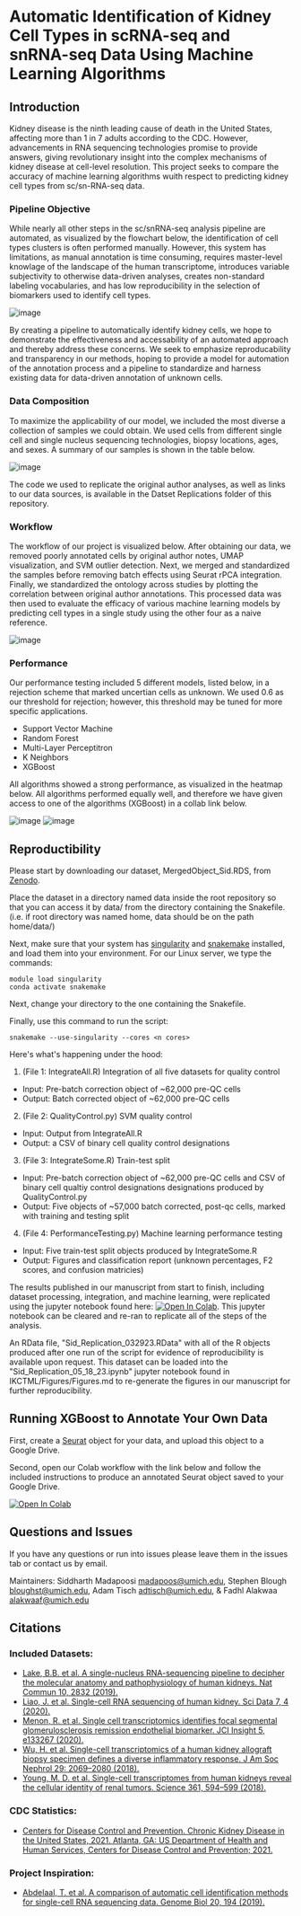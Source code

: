 # Automatic Identification of Kidney Cell Types in scRNA-seq and snRNA-seq Data Using Machine Learning Algorithms

## Introduction

Kidney disease is the ninth leading cause of death in the United States, affecting more than 1 in 7 adults according to the CDC. However, advancements in RNA sequencing technologies promise to provide answers, giving revolutionary insight into the complex mechanisms of kidney disease at cell-level resolution. This project seeks to compare the accuracy of machine learning algorithms wuith respect to predicting kidney cell types from sc/sn-RNA-seq data.


### Pipeline Objective

While nearly all other steps in the sc/snRNA-seq analysis pipeline are automated, as visualized by the flowchart below, the identification of cell types clusters is often performed manually. However, this system has limitations, as manual annotation is time consuming, requires master-level knowlage of the landscape of the human transcriptome, introduces variable subjectivity to otherwise data-driven analyses, creates non-standard labeling vocabularies, and has low reproducibility in the selection of biomarkers used to identify cell types. 


![image](https://user-images.githubusercontent.com/77076900/114286285-5b3e1a80-9a2b-11eb-85ac-3b81d69a71e9.png)

By creating a pipeline to automatically identify kidney cells, we hope to demonstrate the effectiveness and accessability of an automated approach and thereby address these concerns. We seek to emphasize reproducability and transparency in our methods, hoping to provide a model for automation of the annotation process and a pipeline to standardize and harness existing data for data-driven annotation of unknown cells. 


### Data Composition

To maximize the applicability of our model, we included the most diverse a collection of samples we could obtain. We used cells from different single cell and single nucleus sequencing technologies, biopsy locations, ages, and sexes. A summary of our samples is shown in the table below.

![image](https://github.com/smadapoosi/IKCTML/blob/a5348b7fa88e7af43e8ad332a05d38db513dd28d/Figures/Table_1.png)

The code we used to replicate the original author analyses, as well as links to our data sources, is available in the Datset Replications folder of this repository.


### Workflow

The workflow of our project is visualized below. After obtaining our data, we removed poorly annotated cells by original author notes, UMAP visualization, and SVM outlier detection. Next, we merged and standardized the samples before removing batch effects using Seurat rPCA integration. Finally, we standardized the ontology across studies by plotting the correlation between original author annotations. This processed data was then used to evaluate the efficacy of various machine learning models by predicting cell types in a single study using the other four as a naive reference.

![image](https://user-images.githubusercontent.com/77076900/114284866-e1a12f00-9a20-11eb-8ef9-3f864777b0c3.png)


### Performance

Our performance testing included 5 different models, listed below, in a rejection scheme that marked uncertian cells as unknown. We used 0.6 as our threshold for rejection; however, this threshold may be tuned for more specific applications.
- Support Vector Machine
- Random Forest
- Multi-Layer Perceptitron
- K Neighbors
- XGBoost

All algorithms showed a strong performance, as visualized in the heatmap below. All algorithms performed equally well, and therefore we have given access to one of the algorithms (XGBoost) in a collab link below.

![image](https://github.com/smadapoosi/IKCTML/blob/29a90fb4eeeed79d620807a09f885d36410baa55/Figures/Fig_5a_Overall_Median_F1_Heatmap.png)
![image](https://github.com/smadapoosi/IKCTML/blob/7eeebb20756f5ef1bc01926d3da5cff26a04ebc5/Figures/Fig_5b_Overall_Percent_Unknown_Heatmap.png)

## Reproductibility

Please start by downloading our dataset, MergedObject_Sid.RDS, from [Zenodo](https://zenodo.org/record/7810913#.ZDMpHuzML0o).

Place the dataset in a directory named data inside the root repository so that you can access it by data/ from the directory containing the Snakefile. (i.e. if root directory was named home, data should be on the path home/data/)

Next, make sure that your system has [singularity](https://sylabs.io/guides/3.0/user-guide/installation.html) and [snakemake](https://snakemake.readthedocs.io/en/stable/getting_started/installation.html) installed, and load them into your environment. For our Linux server, we type the commands: 
```
module load singularity 
conda activate snakemake
```
Next, change your directory to the one containing the Snakefile.

Finally, use this command to run the script: 
```
snakemake --use-singularity --cores <n cores>
```
Here's what's happening under the hood:
1. (File 1: IntegrateAll.R) Integration of all five datasets for quality control
  - Input: Pre-batch correction object of ~62,000 pre-QC cells
  - Output: Batch corrected object of ~62,000 pre-QC cells
2. (File 2: QualityControl.py) SVM quality control
  - Input: Output from IntegrateAll.R
  - Output: a CSV of binary cell quality control designations
3. (File 3: IntegrateSome.R) Train-test split
* Input: Pre-batch correction object of ~62,000 pre-QC cells and CSV of binary cell qualtiy control designations designations produced by QualityControl.py
* Output: Five objects of ~57,000 batch corrected, post-qc cells, marked with training and testing split
4. (File 4: PerformanceTesting.py) Machine learning performance testing
* Input: Five train-test split objects produced by IntegrateSome.R
* Output: Figures and classification report (unknown percentages, F2 scores, and confusion matricies)

The results published in our manuscript from start to finish, including dataset processing, integration, and machine learning, were replicated using the jupyter notebook found here: [![Open In Colab](https://colab.research.google.com/assets/colab-badge.svg)](https://drive.google.com/file/d/1aOBCpdN2jiRb7popJZWrejFQ1gknv415/view?usp=sharing). This jupyter notebook can be cleared and re-ran to replicate all of the steps of the analysis.

An RData file, "Sid_Replication_032923.RData" with all of the R objects produced after one run of the script for evidence of reproducibility is available upon request. This dataset can be loaded into the "Sid_Replication_05_18_23.ipynb" jupyter notebook found in IKCTML/Figures/Figures.md to re-generate the figures in our manuscript for further reproducibility.

## Running XGBoost to Annotate Your Own Data

First, create a [Seurat](https://satijalab.org/seurat/articles/pbmc3k_tutorial.html) object for your data, and upload this object to a Google Drive. 

Second, open our Colab workflow with the link below and follow the included instructions to produce an annotated Seurat object saved to your Google Drive.

[![Open In Colab](https://colab.research.google.com/assets/colab-badge.svg)](https://drive.google.com/file/d/1a0tSwn6dWsME9myqjWAQVPfMLavDoHOZ/view?usp=sharing)

## Questions and Issues
If you have any questions or run into issues please leave them in the issues tab or contact us by email.

Maintainers: Siddharth Madapoosi <madapoos@umich.edu>, Stephen Blough <bloughst@umich.edu>, Adam Tisch <adtisch@umich.edu>, & Fadhl Alakwaa <alakwaaf@umich.edu>

## Citations
### Included Datasets:
- [Lake, B.B. et al. A single-nucleus RNA-sequencing pipeline to decipher the molecular anatomy and pathophysiology of human kidneys. Nat Commun 10, 2832 (2019).](https://doi.org/10.1038/s41467-019-10861-2)
- [Liao, J. et al. Single-cell RNA sequencing of human kidney. Sci Data 7, 4 (2020).](https://doi.org/10.1038/s41597-019-0351-8)
- [Menon, R. et al. Single cell transcriptomics identifies focal segmental glomerulosclerosis remission endothelial biomarker. JCI Insight 5, e133267 (2020).](https://doi.org/10.1172/jci.insight.133267)
- [Wu, H. et al. Single-cell transcriptomics of a human kidney allograft biopsy specimen defines a diverse inflammatory response. J Am Soc Nephrol 29: 2069–2080 (2018).](https://doi.org/10.1681/asn.2018020125)
- [Young, M. D. et al. Single-cell transcriptomes from human kidneys reveal the cellular identity of renal tumors. Science 361, 594–599 (2018).](https://doi.org/10.1126/science.aat1699)

### CDC Statistics:
- [Centers for Disease Control and Prevention. Chronic Kidney Disease in the United States, 2021. Atlanta, GA: US Department of Health and Human Services, Centers for Disease Control and Prevention; 2021.](https://www.cdc.gov/kidneydisease/publications-resources/ckd-national-facts.html)

### Project Inspiration:
- [Abdelaal, T. et al. A comparison of automatic cell identification methods for single-cell RNA sequencing data. Genome Biol 20, 194 (2019).](https://doi.org/10.1186/s13059-019-1795-z)
